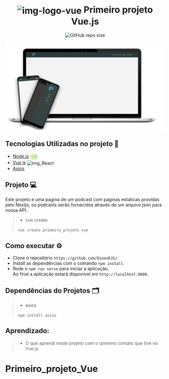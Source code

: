 


<h1 align="center"><img src="https://cdn.jsdelivr.net/gh/devicons/devicon/icons/vuejs/vuejs-original-wordmark.svg" align="center" alt="img-logo-vue" height="60" width="60"> Primeiro projeto Vue.js</h1>

<p align="center">
    <img alt="GitHub repo size" src="https://img.shields.io/github/repo-size/DioenDJS/Projeto-Letmeask" / >
</p>

<img src="projeto_vue.png" alt="imagem do projeto" />

## Tecnologias Utilizadas no projeto :construction:

- [Node.js](https://nodejs.org/en/) <img align="center" alt="img nodejs" height="20" width="25" src="https://raw.githubusercontent.com/devicons/devicon/master/icons/nodejs/nodejs-original.svg" style="max-width:100%;" />
- [Vue.js](https://vuejs.org/) <img align="center" alt="img_React" height="20" width="25" src="https://cdn.jsdelivr.net/gh/devicons/devicon/icons/vuejs/vuejs-original-wordmark.svg" style="max-width:100%;" />
- [Axios](https://github.com/axios/axios) 


## Projeto :computer:

Este projeto e uma pagina de um podcast com paginas estaticas providas pelo Nextjs,
os podcasts serão fornecidos através de um arquivo json para nossa API.

> - vue create 
>
> ```vue create primeiro_projeto_vue ```

## Como executar :gear:

- Clone o repositório `https://github.com/DioenDJS/`.
- Install as dependências com o comando `npm install`.
- Rode o `npm run serve` para iniciar a aplicação.<br />
Ao final a aplicação estará disponível em `http://localhost:8080`.

## Dependências do Projetos :card_index_dividers:


> - axios
>
> ``npm install axios``

## Aprendizado:
> - O que aprendi neste projeto com o rpimeiro contato que tive no Vue.js 

# Primeiro_projeto_Vue


